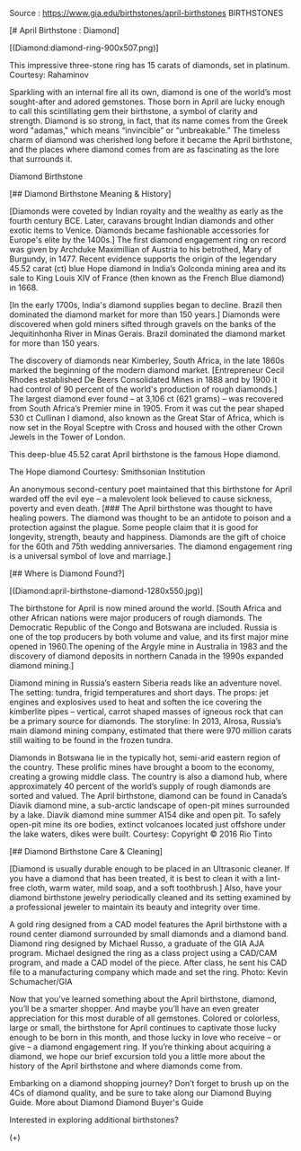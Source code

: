 Source : https://www.gia.edu/birthstones/april-birthstones
BIRTHSTONES

[# April Birthstone : Diamond]

[(Diamond:diamond-ring-900x507.png)]

This impressive three-stone ring has 15 carats of diamonds, set in platinum. 
Courtesy: Rahaminov

Sparkling with an internal fire all its own, diamond is one of the world’s 
most sought-after and adored gemstones. Those born in April are lucky enough to 
call this scintillating gem their birthstone, a symbol of clarity and strength. 
Diamond is so strong, in fact, that its name comes from the Greek word 
"adamas," which means “invincible” or “unbreakable.” The timeless charm 
of diamond was cherished long before it became the April birthstone, and the 
places where diamond comes from are as fascinating as the lore that surrounds 
it.

Diamond Birthstone

[## Diamond Birthstone Meaning & History]

[Diamonds were coveted by Indian royalty and the wealthy as early as the fourth 
century BCE. Later, caravans brought Indian diamonds and other exotic items to 
Venice. Diamonds became fashionable accessories for Europe's elite by the 
1400s.] The first diamond engagement ring on record was given by Archduke 
Maximillian of Austria to his betrothed, Mary of Burgundy, in 1477. Recent 
evidence supports the origin of the legendary 45.52 carat (ct) blue Hope 
diamond in India’s Golconda mining area and its sale to King Louis XIV of 
France (then known as the French Blue diamond) in 1668.

[In the early 1700s, India's diamond supplies began to decline. Brazil then 
dominated the diamond market for more than 150 years.] Diamonds were discovered 
when gold miners sifted through gravels on the banks of the Jequitinhonha River 
in Minas Gerais. Brazil dominated the diamond market for more than 150 years.

The discovery of diamonds near Kimberley, South Africa, in the late 1860s 
marked the beginning of the modern diamond market. [Entrepreneur Cecil Rhodes 
established De Beers Consolidated Mines in 1888 and by 1900 it had control of 
90 percent of the world's production of rough diamonds.] The largest diamond 
ever found – at 3,106 ct (621 grams) – was recovered from South Africa’s 
Premier mine in 1905. From it was cut the pear shaped 530 ct Cullinan I 
diamond, also known as the Great Star of Africa, which is now set in the Royal 
Sceptre with Cross and housed with the other Crown Jewels in the Tower of 
London. 

This deep-blue 45.52 carat April birthstone is the famous Hope diamond.

The Hope diamond Courtesy: Smithsonian Institution


An anonymous second-century poet maintained that this birthstone for April 
warded off the evil eye – a malevolent look believed to cause sickness, 
poverty and even death. [### The April birthstone was thought to have healing 
powers. The diamond was thought to be an antidote to poison and a protection 
against the plague. Some people claim that it is good for longevity, strength, 
beauty and happiness. Diamonds are the gift of choice for the 60th and 75th 
wedding anniversaries. The diamond engagement ring is a universal symbol of 
love and marriage.]

[## Where is Diamond Found?]

[(Diamond:april-birthstone-diamond-1280x550.jpg)]

The birthstone for April is now mined around the world. [South Africa and other 
African nations were major producers of rough diamonds. The Democratic Republic 
of the Congo and Botswana are included. Russia is one of the top producers by 
both volume and value, and its first major mine opened in 1960.The opening of 
the Argyle mine in Australia in 1983 and the discovery of diamond deposits in 
northern Canada in the 1990s expanded diamond mining.]

Diamond mining in Russia’s eastern Siberia reads like an adventure novel. The 
setting: tundra, frigid temperatures and short days. The props: jet engines and 
explosives used to heat and soften the ice covering the kimberlite pipes – 
vertical, carrot shaped masses of igneous rock that can be a primary source for 
diamonds. The storyline: In 2013, Alrosa, Russia’s main diamond mining 
company, estimated that there were 970 million carats still waiting to be found 
in the frozen tundra.

Diamonds in Botswana lie in the typically hot, semi-arid eastern region of the 
country. These prolific mines have brought a boom to the economy, creating a 
growing middle class. The country is also a diamond hub, where approximately 40 
percent of the world’s supply of rough diamonds are sorted and valued.
The April birthstone, diamond can be found in Canada’s Diavik diamond mine, a 
sub-arctic landscape of open-pit mines surrounded by a lake.
Diavik diamond mine summer A154 dike and open pit. To safely open-pit mine its 
ore bodies, extinct volcanoes located just offshore under the lake waters, 
dikes were built. Courtesy: Copyright © 2016 Rio Tinto

[## Diamond Birthstone Care & Cleaning]

[Diamond is usually durable enough to be placed in an Ultrasonic cleaner. If 
you have a diamond that has been treated, it is best to clean it with a 
lint-free cloth, warm water, mild soap, and a soft toothbrush.] Also, have your 
diamond birthstone jewelry periodically cleaned and its setting examined by a 
professional jeweler to maintain its beauty and integrity over time.

A gold ring designed from a CAD model features the April birthstone with a 
round center diamond surrounded by small diamonds and a diamond band.
Diamond ring designed by Michael Russo, a graduate of the GIA AJA program. 
Michael designed the ring as a class project using a CAD/CAM program, and made 
a CAD model of the piece. After class, he sent his CAD file to a manufacturing 
company which made and set the ring. Photo: Kevin Schumacher/GIA


Now that you’ve learned something about the April birthstone, diamond, 
you’ll be a smarter shopper. And maybe you’ll have an even greater 
appreciation for this most durable of all gemstones. Colored or colorless, 
large or small, the birthstone for April continues to captivate those lucky 
enough to be born in this month, and those lucky in love who receive – or 
give – a diamond engagement ring. If you’re thinking about acquiring a 
diamond, we hope our brief excursion told you a little more about the history 
of the April birthstone and where diamonds come from.

Embarking on a diamond shopping journey? Don’t forget to brush up on the 4Cs 
of diamond quality, and be sure to take along our Diamond Buying Guide.
More about Diamond Diamond Buyer's Guide

Interested in exploring additional birthstones?

(+)
